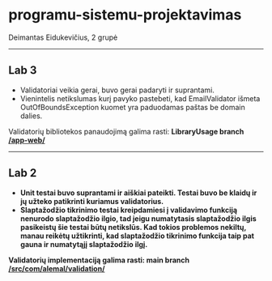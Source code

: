 # programu-sistemu-projektavimas
Deimantas Eidukevičius, 2 grupė

----
<h2>Lab 3</h2>

  - Validatoriai veikia gerai, buvo gerai padaryti ir suprantami.
  - Vienintelis netikslumas kurį pavyko pastebeti, kad EmailValidator išmeta OutOfBoundsException kuomet yra paduodamas paštas be domain dalies.

Validatorių bibliotekos panaudojimą galima rasti: <b>LibraryUsage<b> branch [/app-web/](app-web/)

----
<h2>Lab 2</h2>

  - Unit testai buvo suprantami ir aiškiai pateikti. Testai buvo be klaidų ir jų užteko patikrinti kuriamus validatorius.
  - Slaptažodžio tikrinimo testai kreipdamiesi į validavimo funkciją nenurodo slaptažodžio ilgio, tad jeigu numatytasis slaptažodžio ilgis pasikeistų šie testai būtų netikslūs. Kad tokios problemos nekiltų, manau reikėtų užtikrinti, kad slaptažodžio tikrinimo funkcija taip pat gauna ir numatytąjį slaptažodžio ilgį.

Validatorių implementaciją galima rasti: <b>main branch<b> [/src/com/alemal/validation/](src/com/alemal/validation/)
